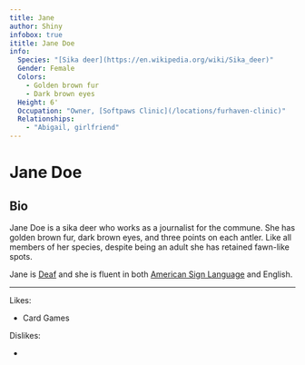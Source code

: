 ```yaml
---
title: Jane
author: Shiny
infobox: true
ititle: Jane Doe
info:
  Species: "[Sika deer](https://en.wikipedia.org/wiki/Sika_deer)"
  Gender: Female
  Colors:
    - Golden brown fur
    - Dark brown eyes
  Height: 6'
  Occupation: "Owner, [Softpaws Clinic](/locations/furhaven-clinic)"
  Relationships:
    - "Abigail, girlfriend"
---
```


# Jane Doe

## Bio

Jane Doe is a sika deer who works as a journalist for the commune. She has golden brown fur, dark brown eyes, and three points on each antler. Like all members of her species, despite being an adult she has retained fawn-like spots.

Jane is [Deaf](https://en.wikipedia.org/wiki/Deaf_culture) and she is fluent in both [American Sign Language](https://en.wikipedia.org/wiki/American_Sign_Language) and English.

---

Likes:

  * Card Games
 
  

Dislikes:

  * 
